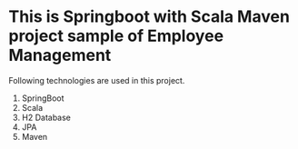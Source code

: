 # This is Springboot with Scala Maven project sample of Employee Management


Following technologies are used in this project.
1) SpringBoot
2) Scala
3) H2 Database
4) JPA 
5) Maven
 